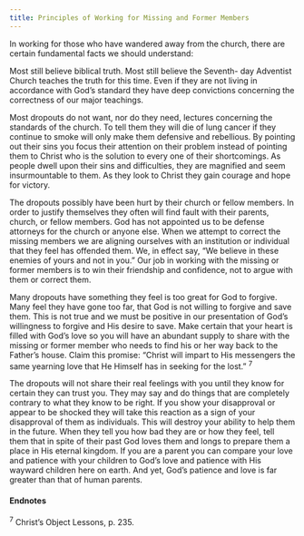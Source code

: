 ```yaml
---
title: Principles of Working for Missing and Former Members
---
```


In working for those who have wandered away from the church, there are certain fundamental facts we should understand:

Most still believe biblical truth. Most still believe the Seventh- day Adventist Church teaches the truth for this time. Even if they are not living in accordance with God’s standard they have deep convictions concerning the correctness of our major teachings.

Most dropouts do not want, nor do they need, lectures concerning the standards of the church. To tell them they will die of lung cancer if they continue to smoke will only make them defensive and rebellious. By pointing out their sins you focus their attention on their problem instead of pointing them to Christ who is the solution to every one of their shortcomings. As people dwell upon their sins and difficulties, they are magnified and seem insurmountable to them. As they look to Christ they gain courage and hope for victory.

The dropouts possibly have been hurt by their church or fellow members. In order to justify themselves they often will find fault with their parents, church, or fellow members. God has not appointed us to be defense attorneys for the church or anyone else. When we attempt to correct the missing members we are aligning ourselves with an institution or individual that they feel has offended them. We, in effect say, “We believe in these enemies of yours and not in you.” Our job in working with the missing or former members is to win their friendship and confidence, not to argue with them or correct them.

Many dropouts have something they feel is too great for God to forgive. Many feel they have gone too far, that God is not willing to forgive and save them. This is not true and we must be positive in our presentation of God’s willingness to forgive and His desire to save. Make certain that your heart is filled with God’s love so you will have an abundant supply to share with the missing or former member who needs to find his or her way back to the Father’s house. Claim this promise: “Christ will impart to His messengers the same yearning love that He Himself has in seeking for the lost.” <sup>7</sup>

The dropouts will not share their real feelings with you until they know for certain they can trust you. They may say and do things that are completely contrary to what they know to be right. If you show your disapproval or appear to be shocked they will take this reaction as a sign of your disapproval of them as individuals. This will destroy your ability to help them in the future. When they tell you how bad they are or how they feel, tell them that in spite of their past God loves them and longs to prepare them a place in His eternal kingdom. If you are a parent you can compare your love and patience with your children to God’s love and patience with His wayward children here on earth. And yet, God’s patience and love is far greater than that of human parents.

#### Endnotes

<sup>7</sup> Christ’s Object Lessons, p. 235.